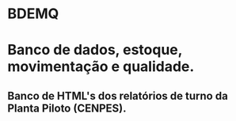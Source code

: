 # BDEMQ
<h1>Banco de dados, estoque, movimentação e qualidade.
  <h2> Banco de HTML's dos relatórios de turno da Planta Piloto (CENPES).
